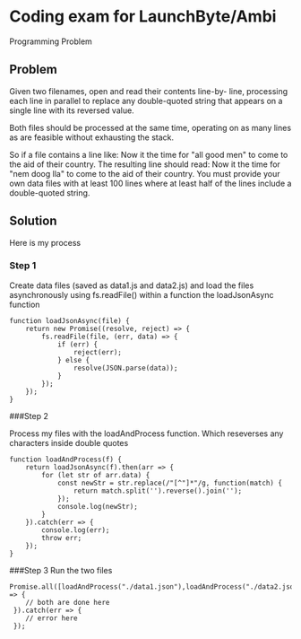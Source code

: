 # Coding exam for LaunchByte/Ambi

Programming Problem

## Problem
Given two filenames, open and read their contents line-by- line, processing each
line in parallel to replace any double-quoted string that appears on a single
line with its reversed value.

Both files should be processed at the same time, operating on as many lines as are feasible without exhausting the stack.

So if a file contains a line like:
Now it the time for &quot;all good men&quot; to come to the aid of their country.
The resulting line should read:
Now it the time for &quot;nem doog lla&quot; to come to the aid of their country.
You must provide your own data files with at least 100 lines where at least half
of the lines include a double-quoted string.

## Solution
Here is my process

### Step 1 
Create data files (saved as data1.js and data2.js) and load the files asynchronously using fs.readFile() within a function the loadJsonAsync function

```
function loadJsonAsync(file) {
    return new Promise((resolve, reject) => {
        fs.readFile(file, (err, data) => {
            if (err) {
                reject(err);
            } else {
                resolve(JSON.parse(data));
            }
        });
    });
}

```

###Step 2

Process my files with the loadAndProcess function. Which reseverses any characters inside double quotes

```
function loadAndProcess(f) {
    return loadJsonAsync(f).then(arr => {
        for (let str of arr.data) {
            const newStr = str.replace(/"[^"]*"/g, function(match) {
                return match.split('').reverse().join('');
            });
            console.log(newStr);
        }
    }).catch(err => {
        console.log(err);
        throw err;
    });
}

```

###Step 3
Run the two files
```
Promise.all([loadAndProcess("./data1.json"),loadAndProcess("./data2.json")]).then(data => {
    // both are done here
 }).catch(err => {
    // error here
 });
 ```




